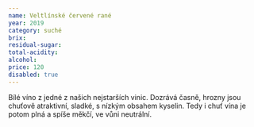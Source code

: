 ```yaml
---
name: Veltlínské červené rané
year: 2019
category: suché
brix: 
residual-sugar: 
total-acidity: 
alcohol: 
price: 120
disabled: true 
---
```


Bílé víno z jedné z našich nejstarších vinic. Dozrává časně, hrozny jsou chuťově atraktivní, sladké, s nízkým obsahem kyselin. Tedy i chuť vína je potom plná a spíše měkčí, ve vůni neutrální.